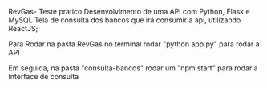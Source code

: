 R e v G a s - Teste pratico
Desenvolvimento de uma API com Python, Flask e MySQL
Tela de consulta dos bancos que irá consumir a api, utilizando ReactJS;

Para Rodar na pasta RevGas no terminal rodar "python app.py" para rodar a API

Em seguida, na pasta "consulta-bancos" rodar um "npm start" para rodar a Interface de consulta 
 
 

